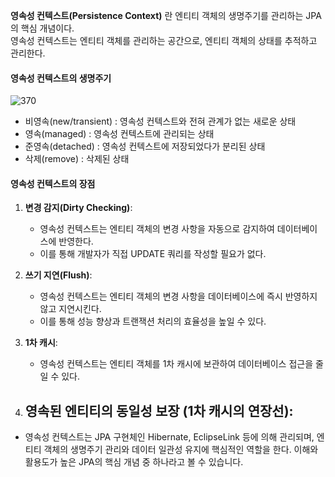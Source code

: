 **영속성 컨텍스트(Persistence Context)** 란 엔티티 객체의 생명주기를 관리하는 JPA의 핵심 개념이다.   
영속성 컨텍스트는 엔티티 객체를 관리하는 공간으로, 엔티티 객체의 상태를 추적하고 관리한다.


#### 영속성 컨텍스트의 생명주기

![370](https://i.imgur.com/AAxMrIo.png)

- 비영속(new/transient) : 영속성 컨텍스트와 전혀 관계가 없는 새로운 상태
- 영속(managed) : 영속성 컨텍스트에 관리되는 상태
- 준영속(detached) : 영속성 컨텍스트에 저장되었다가 분리된 상태
- 삭제(remove) : 삭제된 상태


#### 영속성 컨텍스트의 장점

1. **변경 감지(Dirty Checking)**:
    - 영속성 컨텍스트는 엔티티 객체의 변경 사항을 자동으로 감지하여 데이터베이스에 반영한다.
    - 이를 통해 개발자가 직접 UPDATE 쿼리를 작성할 필요가 없다.
    
2. **쓰기 지연(Flush)**:
    - 영속성 컨텍스트는 엔티티 객체의 변경 사항을 데이터베이스에 즉시 반영하지 않고 지연시킨다.
    - 이를 통해 성능 향상과 트랜잭션 처리의 효율성을 높일 수 있다.
	
3. **1차 캐시**:
    - 영속성 컨텍스트는 엔티티 객체를 1차 캐시에 보관하여 데이터베이스 접근을 줄일 수 있다.
    
4. **영속된 엔티티의 동일성 보장 (1차 캐시의 연장선)**:
	- 


- 영속성 컨텍스트는 JPA 구현체인 Hibernate, EclipseLink 등에 의해 관리되며, 엔티티 객체의 생명주기 관리와 데이터 일관성 유지에 핵심적인 역할을 한다. 이해와 활용도가 높은 JPA의 핵심 개념 중 하나라고 볼 수 있습니다.